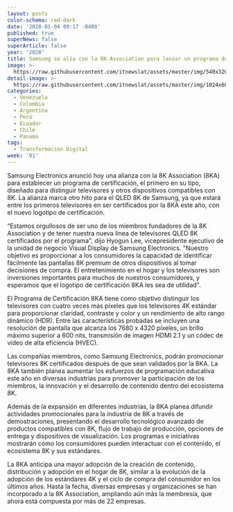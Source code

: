 ```yaml
---
layout: posts
color-schema: red-dark
date: '2020-01-04 09:17 -0400'
published: true
superNews: false
superArticle: false
year: '2020'
title: Samsung se alía con la 8K Association para lanzar un programa de certificación
image: >-
  https://raw.githubusercontent.com/itnewslat/assets/master/img/540x320/8k-Asso-Cert-p.jpg
detail-image: >-
  https://raw.githubusercontent.com/itnewslat/assets/master/img/1024x680/8k-Asso-Cert-g.jpg
categories:
  - Venezuela
  - Colombia
  - Argentina
  - Perú
  - Ecuador
  - Chile
  - Panama
tags:
  - Transformación Digital
week: '01'
---
```

Samsung Electronics anunció hoy una alianza con la 8K Association (8KA) para establecer un programa de certificación, el primero en su tipo, diseñado para distinguir televisores y otros dispositivos compatibles con 8K. La alianza marca otro hito para el QLED 8K de Samsung, ya que estará entre los primeros televisores en ser certificados por la 8KA este año, con el nuevo logotipo de certificación.

“Estamos orgullosos de ser uno de los miembros fundadores de la 8K Association y de tener nuestra nueva línea de televisores QLED 8K certificados por el programa", dijo Hyogun Lee, vicepresidente ejecutivo de la unidad de negocio Visual Display de Samsung Electronics. "Nuestro objetivo es proporcionar a los consumidores la capacidad de identificar fácilmente las pantallas 8K premium de otros dispositivos al tomar decisiones de compra. El entretenimiento en el hogar y los televisores son inversiones importantes para muchos de nuestros consumidores, y esperamos que el logotipo de certificación 8KA les sea de utilidad".

El Programa de Certificación 8KA tiene como objetivo distinguir los televisores con cuatro veces más píxeles que los televisores 4K estándar para proporcionar claridad, contraste y color y un rendimiento de alto rango dinámico (HDR). Entre las características probadas se incluyen una resolución de pantalla que alcanza los 7680 x 4320 píxeles, un brillo máximo superior a 600 nits, transmisión de imagen HDMI 2.1 y un códec de video de alta eficiencia (HVEC).

Las compañías miembros, como Samsung Electronics, podrán promocionar televisores 8K certificados después de que sean validados por la 8KA. La 8KA también planea aumentar los esfuerzos de programación educativa este año en diversas industrias para promover la participación de los miembros, la innovación y el desarrollo de contenido dentro del ecosistema 8K.

Además de la expansión en diferentes industrias, la 8KA planea difundir actividades promocionales para la industria de 8K a través de demostraciones, presentando el desarrollo tecnológico avanzado de productos compatibles con 8K, flujo de trabajo de producción, opciones de entrega y dispositivos de visualización. Los programas e iniciativas mostrarán cómo los consumidores pueden interactuar con el contenido, el ecosistema 8K y sus estándares.

La 8KA anticipa una mayor adopción de la creación de contenido, distribución y adopción en el hogar de 8K, similar a la evolución de la adopción de los estándares 4K y el ciclo de compra del consumidor en los últimos años. Hasta la fecha, diversas empresas y organizaciones se han incorporado a la 8K Association, ampliando aún más la membresía, que ahora está compuesta por más de 22 empresas.